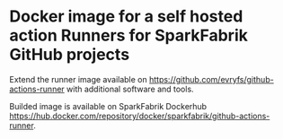 # Docker image for a self hosted action Runners for SparkFabrik GitHub projects

Extend the runner image available on https://github.com/evryfs/github-actions-runner with additional software and tools.

Builded image is available on SparkFabrik Dockerhub https://hub.docker.com/repository/docker/sparkfabrik/github-actions-runner.
